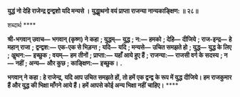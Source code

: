 **युद्धं नो देहि राजेन्द्र द्वन्द्वशो यदि मन्यसे ।** **युद्धाॢथनो वयं प्राप्ता राजन्या नान्यकाङ्क्षिण: ॥ २८॥** 

शब्दार्थ **** 

**श्री-भगवान् उवाच—** **भगवान् (कृष्ण) ने कहा** **; युद्धम्—** **युद्ध** **; न:—** **हमको** **; देहि—** **दीजिये** **; राज-इन्द्र—** **हे महान् राजा** **;** **द्वन्द्वश:—** **एक-एक से भिड़न्त** **; यदि—** **यदि** **; मन्यसे—** **उचित समझते हो** **; युद्ध—** **युद्ध के लिए** **; अॢथन:—** **इच्छुक** **; वयम्—** **हम** **तीनों** **; प्राप्ता:—** **यहाँ आये हुए हैं** **; राजन्या:—** **राजसी वर्ग के सदस्य** **; न—** **नहीं** **; अन्य—** **और कुछ** **; काङ्क्षिण:—** **इच्छुक।** **.** 

**भगवान् ने कहा : हे राजेन्द्र, यदि आप उचित समझते हों, तो हमें एक द्वन्द्व के रूप में युद्ध** **दीजिये। हम राजकुमार हैं और युद्ध की भिक्षा माँगने आये हैं। हमें आपसे कोई अन्य भिक्षा नहीं** **चाहिए।** **** 